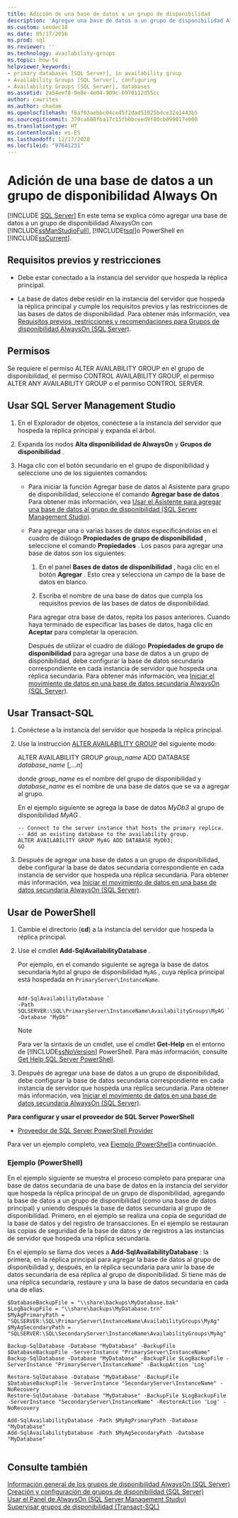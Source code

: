 ```yaml
---
title: Adición de una base de datos a un grupo de disponibilidad
description: 'Agregue una base de datos a un grupo de disponibilidad Always On mediante Transact-SQL (T-SQL), PowerShell o SQL Server Management Studio. '
ms.custom: seodec18
ms.date: 05/17/2016
ms.prod: sql
ms.reviewer: ''
ms.technology: availability-groups
ms.topic: how-to
helpviewer_keywords:
- primary databases [SQL Server], in availability group
- Availability Groups [SQL Server], configuring
- Availability Groups [SQL Server], databases
ms.assetid: 2a54eef8-9e8e-4e04-909c-6970112d55cc
author: cawrites
ms.author: chadam
ms.openlocfilehash: f6af03aebbc04ce45f2dad51025bdce32a1443b5
ms.sourcegitcommit: 370cab80fba17c15fb0bceed9f80cb099017e000
ms.translationtype: HT
ms.contentlocale: es-ES
ms.lasthandoff: 12/17/2020
ms.locfileid: "97641231"
---
```

# <a name="add-a-database-to-an-always-on-availability-group"></a>Adición de una base de datos a un grupo de disponibilidad Always On
[!INCLUDE [SQL Server](../../../includes/applies-to-version/sqlserver.md)]
  En este tema se explica cómo agregar una base de datos a un grupo de disponibilidad AlwaysOn con [!INCLUDE[ssManStudioFull](../../../includes/ssmanstudiofull-md.md)], [!INCLUDE[tsql](../../../includes/tsql-md.md)]o PowerShell en [!INCLUDE[ssCurrent](../../../includes/sscurrent-md.md)].  
  

  
## <a name="prerequisites-and-restrictions"></a>Requisitos previos y restricciones  
  
-   Debe estar conectado a la instancia del servidor que hospeda la réplica principal.  
  
-   La base de datos debe residir en la instancia del servidor que hospeda la réplica principal y cumple los requisitos previos y las restricciones de las bases de datos de disponibilidad. Para obtener más información, vea [Requisitos previos, restricciones y recomendaciones para Grupos de disponibilidad AlwaysOn &#40;SQL Server&#41;](../../../database-engine/availability-groups/windows/prereqs-restrictions-recommendations-always-on-availability.md).  
  
 
##  <a name="permissions"></a><a name="Permissions"></a> Permisos  
 Se requiere el permiso ALTER AVAILABILITY GROUP en el grupo de disponibilidad, el permiso CONTROL AVAILABILITY GROUP, el permiso ALTER ANY AVAILABILITY GROUP o el permiso CONTROL SERVER.  
  
##  <a name="use-sql-server-management-studio"></a><a name="SSMSProcedure"></a> Usar SQL Server Management Studio  

  
1.  En el Explorador de objetos, conéctese a la instancia del servidor que hospeda la réplica principal y expanda el árbol.  
  
2.  Expanda los nodos **Alta disponibilidad de AlwaysOn** y **Grupos de disponibilidad** .  
  
3.  Haga clic con el botón secundario en el grupo de disponibilidad y seleccione uno de los siguientes comandos:  
  
    -   Para iniciar la función Agregar base de datos al Asistente para grupo de disponibilidad, seleccione el comando **Agregar base de datos** . Para obtener más información, vea [Usar el Asistente para agregar una base de datos al grupo de disponibilidad &#40;SQL Server Management Studio&#41;](../../../database-engine/availability-groups/windows/availability-group-add-database-to-group-wizard.md).  
  
    -   Para agregar una o varias bases de datos especificándolas en el cuadro de diálogo **Propiedades de grupo de disponibilidad** , seleccione el comando **Propiedades** . Los pasos para agregar una base de datos son los siguientes:  
  
        1.  En el panel **Bases de datos de disponibilidad** , haga clic en el botón **Agregar** . Esto crea y selecciona un campo de la base de datos en blanco.  
  
        2.  Escriba el nombre de una base de datos que cumpla los requisitos previos de las bases de datos de disponibilidad.  
  
         Para agregar otra base de datos, repita los pasos anteriores. Cuando haya terminado de especificar las bases de datos, haga clic en **Aceptar** para completar la operación.  
  
         Después de utilizar el cuadro de diálogo **Propiedades de grupo de disponibilidad** para agregar una base de datos a un grupo de disponibilidad, debe configurar la base de datos secundaria correspondiente en cada instancia de servidor que hospeda una réplica secundaria. Para obtener más información, vea [Iniciar el movimiento de datos en una base de datos secundaria AlwaysOn &#40;SQL Server&#41;](../../../database-engine/availability-groups/windows/start-data-movement-on-an-always-on-secondary-database-sql-server.md).  
  
##  <a name="use-transact-sql"></a><a name="TsqlProcedure"></a> Usar Transact-SQL  

  
1.  Conéctese a la instancia del servidor que hospeda la réplica principal.    
2.  Use la instrucción [ALTER AVAILABILITY GROUP](../../../t-sql/statements/alter-availability-group-transact-sql.md) del siguiente modo:  
  
     ALTER AVAILABILITY GROUP *group_name* ADD DATABASE *database_name* [,...*n*]  
  
     donde *group_name* es el nombre del grupo de disponibilidad y *database_name* es el nombre de una base de datos que se va a agregar al grupo.  
  
     En el ejemplo siguiente se agrega la base de datos *MyDb3* al grupo de disponibilidad *MyAG* .  
  
    ```  
    -- Connect to the server instance that hosts the primary replica.  
    -- Add an existing database to the availability group.  
    ALTER AVAILABILITY GROUP MyAG ADD DATABASE MyDb3;  
    GO  
    ```  
  
3.  Después de agregar una base de datos a un grupo de disponibilidad, debe configurar la base de datos secundaria correspondiente en cada instancia de servidor que hospeda una réplica secundaria. Para obtener más información, vea [Iniciar el movimiento de datos en una base de datos secundaria AlwaysOn &#40;SQL Server&#41;](../../../database-engine/availability-groups/windows/start-data-movement-on-an-always-on-secondary-database-sql-server.md).  
  
##  <a name="use-powershell"></a><a name="PowerShellProcedure"></a> Usar de PowerShell  

  
1.  Cambie el directorio (**cd**) a la instancia del servidor que hospeda la réplica principal.  
  
2.  Use el cmdlet **Add-SqlAvailabilityDatabase** .  
  
     Por ejemplo, en el comando siguiente se agrega la base de datos secundaria `MyDd` al grupo de disponibilidad `MyAG` , cuya réplica principal está hospedada en `PrimaryServer\InstanceName`.  
  
    ```  
  
    Add-SqlAvailabilityDatabase `   
    -Path SQLSERVER:\SQL\PrimaryServer\InstanceName\AvailabilityGroups\MyAG `   
    -Database "MyDb"  
    ```  
  
    > [!NOTE]  
    >  Para ver la sintaxis de un cmdlet, use el cmdlet **Get-Help** en el entorno de [!INCLUDE[ssNoVersion](../../../includes/ssnoversion-md.md)] PowerShell. Para más información, consulte [Get Help SQL Server PowerShell](../../../powershell/sql-server-powershell.md).  
  
3.  Después de agregar una base de datos a un grupo de disponibilidad, debe configurar la base de datos secundaria correspondiente en cada instancia de servidor que hospeda una réplica secundaria. Para obtener más información, vea [Iniciar el movimiento de datos en una base de datos secundaria AlwaysOn &#40;SQL Server&#41;](../../../database-engine/availability-groups/windows/start-data-movement-on-an-always-on-secondary-database-sql-server.md).  
  
 **Para configurar y usar el proveedor de SQL Server PowerShell**  
  
-   [Proveedor de SQL Server PowerShell Provider](../../../powershell/sql-server-powershell-provider.md)  
  
 Para ver un ejemplo completo, vea [Ejemplo (PowerShell)](#PSExample)a continuación.  
  
###  <a name="example-powershell"></a><a name="PSExample"></a> Ejemplo (PowerShell)  
 En el ejemplo siguiente se muestra el proceso completo para preparar una base de datos secundaria de una base de datos en la instancia del servidor que hospeda la réplica principal de un grupo de disponibilidad, agregando la base de datos a un grupo de disponibilidad (como una base de datos principal) y uniendo después la base de datos secundaria al grupo de disponibilidad. Primero, en el ejemplo se realiza una copia de seguridad de la base de datos y del registro de transacciones. En el ejemplo se restauran las copias de seguridad de la base de datos y de registros a las instancias de servidor que hospeda una réplica secundaria.  
  
 En el ejemplo se llama dos veces a **Add-SqlAvailabilityDatabase** : la primera, en la réplica principal para agregar la base de datos al grupo de disponibilidad y, después, en la réplica secundaria para unir la base de datos secundaria de esa réplica al grupo de disponibilidad. Si tiene más de una réplica secundaria, restaure y una la base de datos secundaria en cada una de ellas.  
  
```  
$DatabaseBackupFile = "\\share\backups\MyDatabase.bak"  
$LogBackupFile = "\\share\backups\MyDatabase.trn"  
$MyAgPrimaryPath = "SQLSERVER:\SQL\PrimaryServer\InstanceName\AvailabilityGroups\MyAg"  
$MyAgSecondaryPath = "SQLSERVER:\SQL\SecondaryServer\InstanceName\AvailabilityGroups\MyAg"  
  
Backup-SqlDatabase -Database "MyDatabase" -BackupFile $DatabaseBackupFile -ServerInstance "PrimaryServer\InstanceName"  
Backup-SqlDatabase -Database "MyDatabase" -BackupFile $LogBackupFile -ServerInstance "PrimaryServer\InstanceName" -BackupAction 'Log'  
  
Restore-SqlDatabase -Database "MyDatabase" -BackupFile $DatabaseBackupFile -ServerInstance "SecondaryServer\InstanceName" -NoRecovery  
Restore-SqlDatabase -Database "MyDatabase" -BackupFile $LogBackupFile -ServerInstance "SecondaryServer\InstanceName" -RestoreAction 'Log' -NoRecovery  
  
Add-SqlAvailabilityDatabase -Path $MyAgPrimaryPath -Database "MyDatabase"  
Add-SqlAvailabilityDatabase -Path $MyAgSecondaryPath -Database "MyDatabase"  
  
```  
  
## <a name="see-also"></a>Consulte también  
 [Información general de los grupos de disponibilidad AlwaysOn &#40;SQL Server&#41;](../../../database-engine/availability-groups/windows/overview-of-always-on-availability-groups-sql-server.md)   
 [Creación y configuración de grupos de disponibilidad &#40;SQL Server&#41;](../../../database-engine/availability-groups/windows/creation-and-configuration-of-availability-groups-sql-server.md)   
 [Usar el Panel de AlwaysOn &#40;SQL Server Management Studio&#41;](../../../database-engine/availability-groups/windows/use-the-always-on-dashboard-sql-server-management-studio.md)   
 [Supervisar grupos de disponibilidad &#40;Transact-SQL&#41;](../../../database-engine/availability-groups/windows/monitor-availability-groups-transact-sql.md)